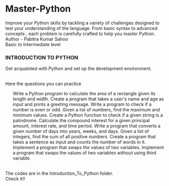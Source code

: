 # Master-Python
Improve your Python skills by tackling a variety of challenges designed to test  your understanding of the language. From basic syntax to advanced concepts , each problem is carefully crafted to help you master Python.
<br>
Author - Pabitra Kumar Sahoo
<br>
Basic to Intermediate level
<br>
<h3>INTRODUCTION TO PYTHON</h3>
<p>Get acquainted with Python and set up the development 
environment.</p>
<br>
Here the questions you can practice
<br>
<ol>
    <l1>Write a Python program to calculate the area of a rectangle given its length and width.</l1>
    <l2>Create a program that takes a user's name and age as input and prints a greeting message.</l2>
    <l3>Write a program to check if a number is even or odd.</l3>
    <l4>Given a list of numbers, find the maximum and minimum values.</l4>
    <l5>Create a Python function to check if a given string is a palindrome.</l5>
    <l6> Calculate the compound interest for a given principal amount, interest rate, and time period.</l6>
    <l7>Write a program that converts a given number of days into years, weeks, and days.</l7>
    <l8>Given a list of integers, find the sum of all positive numbers.</l8>
    <l9> Create a program that takes a sentence as input and counts the number of words in it.</l9>
    <l10> Implement a program that swaps the values of two variables.</l10>
    <l11> Implement a program that swaps the values of two variables without using third variable.</l11>
</ol>
<br>
The codes are in the Introduction_To_Python folder.
<br>
Check it!!
    

